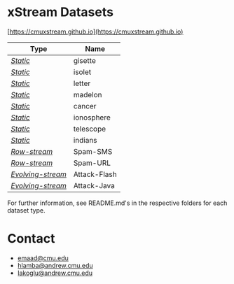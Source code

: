 # xStream Datasets

[https://cmuxstream.github.io](https://cmuxstream.github.io)

| Type | Name |
| --- | --- |
| [*Static*](https://github.com/cmuxstream/cmuxstream-data/tree/master/static) | gisette |
| [*Static*](https://github.com/cmuxstream/cmuxstream-data/tree/master/static) | isolet |
| [*Static*](https://github.com/cmuxstream/cmuxstream-data/tree/master/static) | letter |
| [*Static*](https://github.com/cmuxstream/cmuxstream-data/tree/master/static) | madelon |
| [*Static*](https://github.com/cmuxstream/cmuxstream-data/tree/master/static) | cancer |
| [*Static*](https://github.com/cmuxstream/cmuxstream-data/tree/master/static) | ionosphere |
| [*Static*](https://github.com/cmuxstream/cmuxstream-data/tree/master/static) | telescope |
| [*Static*](https://github.com/cmuxstream/cmuxstream-data/tree/master/static) | indians |
| [*Row-stream*](https://github.com/cmuxstream/cmuxstream-data/tree/master/row) | Spam-SMS |
| [*Row-stream*](https://github.com/cmuxstream/cmuxstream-data/tree/master/row) | Spam-URL |
| [*Evolving-stream*](https://github.com/cmuxstream/cmuxstream-data/tree/master/evolving) | Attack-Flash  |
| [*Evolving-stream*](https://github.com/cmuxstream/cmuxstream-data/tree/master/evolving) | Attack-Java  |


For further information, see README.md's in the respective folders for each dataset type.

# Contact

   * emaad@cmu.edu
   * hlamba@andrew.cmu.edu
   * lakoglu@andrew.cmu.edu

[1]: https://archive.ics.uci.edu/ml/datasets.html
[2]: https://github.com/sbustreamspot/sbustreamspot-data
